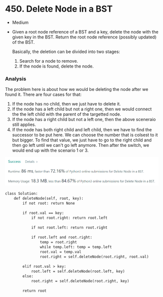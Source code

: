 # 450. Delete Node in a BST

* Medium
*   Given a root node reference of a BST and a key, delete the node with the given key in the BST. Return the root node reference (possibly updated) of the BST.

    Basically, the deletion can be divided into two stages:

    1. Search for a node to remove.
    2. If the node is found, delete the node.

### Analysis&#x20;

The problem here is about how we would be deleting the node after we found it. There are four cases for that:

1. If the node has no child, then we just have to delete it.&#x20;
2. If the node has a left child but not a right one, then we would connect the the left child with the parent of the targetted node.&#x20;
3. If the node has a right child but not a left one, then the above sceneraio still applies.&#x20;
4. If the node has both right child and left child, then we have to find the successor to be put here. We can choose the number that is colsest to it but bigger. To find that value, we just have to go to the right child and then go left until we can't go left anymore. Then after the switch, we would end up with the scenario 1 or 3.&#x20;

![](<../.gitbook/assets/image (22).png>)

```
class Solution:
    def deleteNode(self, root, key):
        if not root: return None
        
        if root.val == key:
            if not root.right: return root.left
            
            if not root.left: return root.right
            
            if root.left and root.right:
                temp = root.right
                while temp.left: temp = temp.left
                root.val = temp.val
                root.right = self.deleteNode(root.right, root.val)

        elif root.val > key:
            root.left = self.deleteNode(root.left, key)
        else:
            root.right = self.deleteNode(root.right, key)
            
        return root
```

